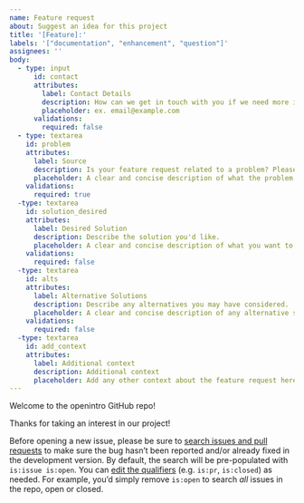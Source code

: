 ```yaml
---
name: Feature request
about: Suggest an idea for this project
title: '[Feature]:'
labels: '["documentation", "enhancement", "question"]'
assignees: ''
body:
  - type: input
      id: contact
      attributes:
        label: Contact Details
        description: How can we get in touch with you if we need more info?
        placeholder: ex. email@example.com
      validations:
        required: false
  - type: textarea
    id: problem
    attributes:
      label: Source
      description: Is your feature request related to a problem? Please describe.
      placeholder: A clear and concise description of what the problem is. Ex. I'm always frustrated when [...]
    validations:
      required: true
  -type: textarea
    id: solution_desired
    attributes:
      label: Desired Solution
      description: Describe the solution you'd like.
      placeholder: A clear and concise description of what you want to happen.
    validations:
      required: false
  -type: textarea
    id: alts
    attributes:
      label: Alternative Solutions
      description: Describe any alternatives you may have considered.
      placeholder: A clear and concise description of any alternative solutions or features you've considered.
    validations:
      required: false
  -type: textarea
    id: add_context
    attributes:
      label: Additional context
      description: Additional context
      placeholder: Add any other context about the feature request here.
---
```


Welcome to the openintro GitHub repo! 

Thanks for taking an interest in our project! 

Before opening a new issue, please be sure to [search issues and pull requests](https://github.com/openintrostat/openintro/issues) to make sure the bug hasn’t been reported and/or already fixed in the development version. By default, the search will be pre-populated with `is:issue is:open`. You can [edit the qualifiers](https://help.github.com/articles/searching-issues-and-pull-requests/) (e.g. `is:pr`, `is:closed`) as needed. For example, you’d simply remove `is:open` to search *all* issues in the repo, open or closed.
